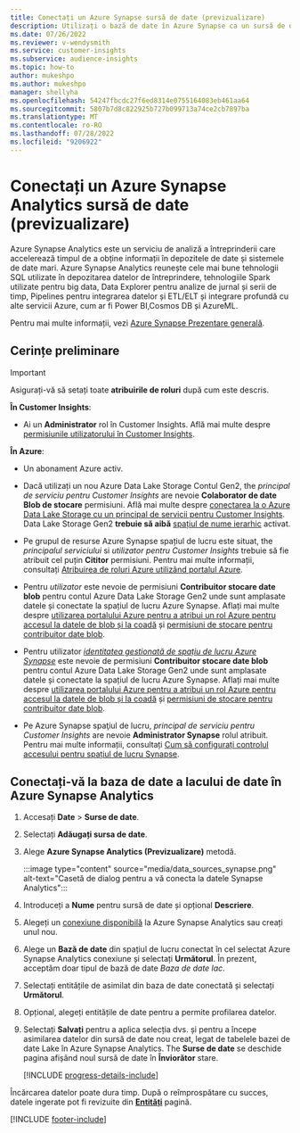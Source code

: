 ```yaml
---
title: Conectați un Azure Synapse sursă de date (previzualizare)
description: Utilizați o bază de date în Azure Synapse ca un sursă de date în Dynamics 365 Customer Insights.
ms.date: 07/26/2022
ms.reviewer: v-wendysmith
ms.service: customer-insights
ms.subservice: audience-insights
ms.topic: how-to
author: mukeshpo
ms.author: mukeshpo
manager: shellyha
ms.openlocfilehash: 54247fbcdc27f6ed8314e0755164083eb461aa64
ms.sourcegitcommit: 5807b7d8c822925b727b099713a74ce2cb7897ba
ms.translationtype: MT
ms.contentlocale: ro-RO
ms.lasthandoff: 07/28/2022
ms.locfileid: "9206922"
---
```

# <a name="connect-an-azure-synapse-analytics-data-source-preview"></a>Conectați un Azure Synapse Analytics sursă de date (previzualizare)

Azure Synapse Analytics este un serviciu de analiză a întreprinderii care accelerează timpul de a obține informații în depozitele de date și sistemele de date mari. Azure Synapse Analytics reunește cele mai bune tehnologii SQL utilizate în depozitarea datelor de întreprindere, tehnologiile Spark utilizate pentru big data, Data Explorer pentru analize de jurnal și serii de timp, Pipelines pentru integrarea datelor și ETL/ELT și integrare profundă cu alte servicii Azure, cum ar fi Power BI,Cosmos DB și AzureML.

Pentru mai multe informații, vezi [Azure Synapse Prezentare generală](/azure/synapse-analytics/overview-what-is).

## <a name="prerequisites"></a>Cerințe preliminare

> [!IMPORTANT]
> Asigurați-vă să setați toate **atribuirile de roluri** după cum este descris.  

**În Customer Insights**:

* Ai un **Administrator** rol în Customer Insights. Află mai multe despre [permisiunile utilizatorului în Customer Insights](permissions.md#assign-roles-and-permissions).

**În Azure**:

- Un abonament Azure activ.

- Dacă utilizați un nou Azure Data Lake Storage Contul Gen2, the *principal de serviciu pentru Customer Insights* are nevoie **Colaborator de date Blob de stocare** permisiuni. Află mai multe despre [conectarea la o Azure Data Lake Storage cu un principal de servicii pentru Customer Insights](connect-service-principal.md). Data Lake Storage Gen2 **trebuie să aibă** [spațiul de nume ierarhic](/azure/storage/blobs/data-lake-storage-namespace) activat.

- Pe grupul de resurse Azure Synapse spațiul de lucru este situat, the *principalul serviciului* si *utilizator pentru Customer Insights* trebuie să fie atribuit cel puțin **Cititor** permisiuni. Pentru mai multe informații, consultați [Atribuirea de roluri Azure utilizând portalul Azure](/azure/role-based-access-control/role-assignments-portal).

- Pentru *utilizator* este nevoie de permisiuni **Contribuitor stocare date blob** pentru contul Azure Data Lake Storage Gen2 unde sunt amplasate datele și conectate la spațiul de lucru Azure Synapse. Aflați mai multe despre [utilizarea portalului Azure pentru a atribui un rol Azure pentru accesul la datele de blob și la coadă](/azure/storage/common/storage-auth-aad-rbac-portal) și [permisiuni de stocare pentru contribuitor date blob](/azure/role-based-access-control/built-in-roles#storage-blob-data-contributor).

- Pentru utilizator *[identitatea gestionată de spațiu de lucru Azure Synapse](/azure/synapse-analytics/security/synapse-workspace-managed-identity)* este nevoie de permisiuni **Contribuitor stocare date blob** pentru contul Azure Data Lake Storage Gen2 unde sunt amplasate datele și conectate la spațiul de lucru Azure Synapse. Aflați mai multe despre [utilizarea portalului Azure pentru a atribui un rol Azure pentru accesul la datele de blob și la coadă](/azure/storage/common/storage-auth-aad-rbac-portal) și [permisiuni de stocare pentru contribuitor date blob](/azure/role-based-access-control/built-in-roles#storage-blob-data-contributor).

- Pe Azure Synapse spaţiul de lucru, *principal de serviciu pentru Customer Insights* are nevoie **Administrator Synapse** rolul atribuit. Pentru mai multe informații, consultați [Cum să configurați controlul accesului pentru spațiul de lucru Synapse](/azure/synapse-analytics/security/how-to-set-up-access-control).

## <a name="connect-to-the-data-lake-database-in-azure-synapse-analytics"></a>Conectați-vă la baza de date a lacului de date în Azure Synapse Analytics

1. Accesați **Date** > **Surse de date**.

1. Selectați **Adăugați sursa de date**.

1. Alege **Azure Synapse Analytics (Previzualizare)** metodă.

   :::image type="content" source="media/data_sources_synapse.png" alt-text="Casetă de dialog pentru a vă conecta la datele Synapse Analytics":::
  
1. Introduceți a **Nume** pentru sursă de date și opțional **Descriere**.

1. Alegeți un [conexiune disponibilă](connections.md) la Azure Synapse Analytics sau creați unul nou.

1. Alege un **Bază de date** din spațiul de lucru conectat în cel selectat Azure Synapse Analytics conexiune și selectați **Următorul**. În prezent, acceptăm doar tipul de bază de date *Baza de date lac*.

1. Selectați entitățile de asimilat din baza de date conectată și selectați **Următorul**.

1. Opțional, alegeți entitățile de date pentru a permite profilarea datelor.

1. Selectați **Salvați** pentru a aplica selecția dvs. și pentru a începe asimilarea datelor din sursă de date nou creat, legat de tabelele bazei de date Lake în Azure Synapse Analytics. The **Surse de date** se deschide pagina afișând noul sursă de date în **Înviorător** stare.

   [!INCLUDE [progress-details-include](includes/progress-details-pane.md)]

Încărcarea datelor poate dura timp. După o reîmprospătare cu succes, datele ingerate pot fi revizuite din [**Entități**](entities.md) pagină.

[!INCLUDE [footer-include](includes/footer-banner.md)]
